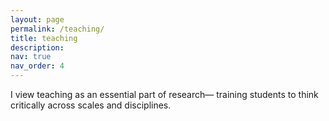 ```yaml
---
layout: page
permalink: /teaching/
title: teaching
description: 
nav: true
nav_order: 4
---
```


I view teaching as an essential part of research— training students to think critically across scales and disciplines.
